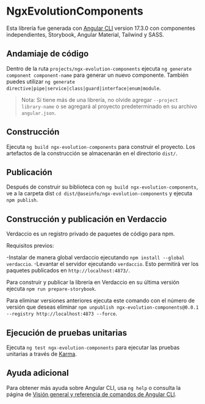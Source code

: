 # NgxEvolutionComponents

Esta librería fue generada con [Angular CLI](https://github.com/angular/angular-cli) version 17.3.0 con componentes independientes, Storybook, Angular Material, Tailwind y SASS.

## Andamiaje de código

Dentro de la ruta `projects/ngx-evolution-components` ejecuta `ng generate component component-name` para generar un nuevo componente. También puedes utilizar `ng generate directive|pipe|service|class|guard|interface|enum|module`.
> Nota: Si tiene más de una librería, no olvide agregar `--project library-name` o se agregará al proyecto predeterminado en su archivo `angular.json`.

## Construcción

Ejecuta `ng build ngx-evolution-components` para construir el proyecto. Los artefactos de la construcción se almacenarán en el directorio `dist/`.

## Publicación

Después de construir su biblioteca con `ng build ngx-evolution-components`, ve a la carpeta dist `cd dist/@aseinfo/ngx-evolution-components` y ejecuta `npm publish`.

## Construcción y publicación en Verdaccio

Verdaccio es un registro privado de paquetes de código para npm.

Requisitos previos:

-Instalar de manera global verdaccio ejecutando `npm install --global verdaccio`.
-Levantar el servidor ejecutando `verdaccio`. Esto permitirá ver los paquetes publicados en `http://localhost:4873/`.

Para construir y publicar la librería en Verdaccio en su última versión ejecuta `npm run prepare-storybook`.

Para eliminar versiones anteriores ejecuta este comando con el número de versión que deseas eliminar `npm unpublish ngx-evolution-components@0.0.1 --registry http://localhost:4873 --force`.

## Ejecución de pruebas unitarias

Ejecuta `ng test ngx-evolution-components` para ejecutar las pruebas unitarias a través de [Karma](https://karma-runner.github.io).

## Ayuda adicional

Para obtener más ayuda sobre Angular CLI, usa `ng help` o consulta la página de [Visión general y referencia de comandos de Angular CLI](https://angular.io/cli).
